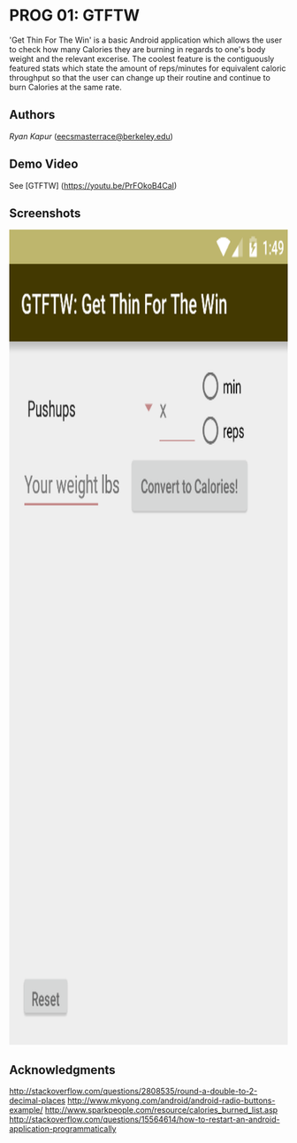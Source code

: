 # PROG 01: GTFTW

'Get Thin For The Win' is a basic Android application which allows the user to check how many Calories they are burning in regards to one's body weight and the relevant excerise. The coolest feature is the contiguously featured stats which state the amount of reps/minutes for equivalent caloric throughput so that the user can change up their routine and continue to burn Calories at the same rate.

## Authors

*Ryan Kapur* ([eecsmasterrace@berkeley.edu](mailto:eecsmasterrace@berkeley.eduu))

## Demo Video

See [GTFTW] (https://youtu.be/PrFOkoB4CaI)

## Screenshots

<img src="screenshots/main1.png" height="1472" alt="Screenshot1"/>


## Acknowledgments

http://stackoverflow.com/questions/2808535/round-a-double-to-2-decimal-places
http://www.mkyong.com/android/android-radio-buttons-example/
http://www.sparkpeople.com/resource/calories_burned_list.asp
http://stackoverflow.com/questions/15564614/how-to-restart-an-android-application-programmatically


